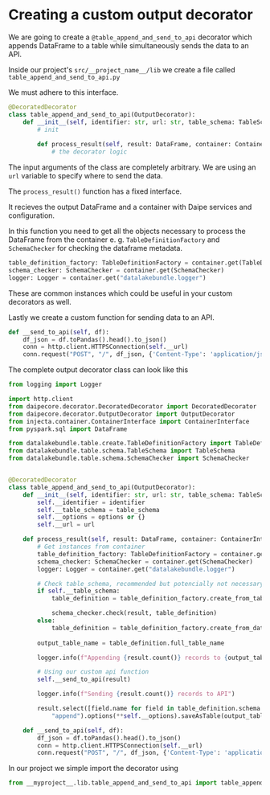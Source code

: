 # Creating a custom output decorator

We are going to create a `@table_append_and_send_to_api` decorator which appends DataFrame to a table while simultaneously sends the data to an API.

Inside our project's `src/__project_name__/lib` we create a file called `table_append_and_send_to_api.py`

We must adhere to this interface. 

```python
@DecoratedDecorator
class table_append_and_send_to_api(OutputDecorator):
    def __init__(self, identifier: str, url: str, table_schema: TableSchema = None, options: dict = None):
        # init
        
        def process_result(self, result: DataFrame, container: ContainerInterface):
            # the decorator logic
```

The input arguments of the class are completely arbitrary. We are using an `url` variable to specify where to send the data.

The `process_result()` function has a fixed interface.

It recieves the output DataFrame and a container with Daipe services and configuration.

In this function you need to get all the objects necessary to process the DataFrame from the container e. g. `TableDefinitionFactory` and `SchemaChecker` for checking the dataframe metadata.

```python
table_definition_factory: TableDefinitionFactory = container.get(TableDefinitionFactory)
schema_checker: SchemaChecker = container.get(SchemaChecker)
logger: Logger = container.get("datalakebundle.logger")
```
These are common instances which could be useful in your custom decorators as well.

Lastly we create a custom function for sending data to an API.

```python
def __send_to_api(self, df):
    df_json = df.toPandas().head().to_json()
    conn = http.client.HTTPSConnection(self.__url)
    conn.request("POST", "/", df_json, {'Content-Type': 'application/json'})
```

The complete output decorator class can look like this

```python
from logging import Logger

import http.client
from daipecore.decorator.DecoratedDecorator import DecoratedDecorator
from daipecore.decorator.OutputDecorator import OutputDecorator
from injecta.container.ContainerInterface import ContainerInterface
from pyspark.sql import DataFrame

from datalakebundle.table.create.TableDefinitionFactory import TableDefinitionFactory
from datalakebundle.table.schema.TableSchema import TableSchema
from datalakebundle.table.schema.SchemaChecker import SchemaChecker


@DecoratedDecorator
class table_append_and_send_to_api(OutputDecorator):
    def __init__(self, identifier: str, url: str, table_schema: TableSchema = None, options: dict = None):
        self.__identifier = identifier
        self.__table_schema = table_schema
        self.__options = options or {}
        self.__url = url

    def process_result(self, result: DataFrame, container: ContainerInterface):
        # Get instances from container
        table_definition_factory: TableDefinitionFactory = container.get(TableDefinitionFactory)
        schema_checker: SchemaChecker = container.get(SchemaChecker)
        logger: Logger = container.get("datalakebundle.logger")

        # Check table_schema, recommended but potencially not necessary
        if self.__table_schema:
            table_definition = table_definition_factory.create_from_table_schema(self.__identifier, self.__table_schema)

            schema_checker.check(result, table_definition)
        else:
            table_definition = table_definition_factory.create_from_dataframe(self.__identifier, result,
                                                                              self.__class__.__name__)
        output_table_name = table_definition.full_table_name

        logger.info(f"Appending {result.count()} records to {output_table_name}")

        # Using our custom api function
        self.__send_to_api(result)

        logger.info(f"Sending {result.count()} records to API")

        result.select([field.name for field in table_definition.schema.fields]).write.format("delta").mode(
            "append").options(**self.__options).saveAsTable(output_table_name)

    def __send_to_api(self, df):
        df_json = df.toPandas().head().to_json()
        conn = http.client.HTTPSConnection(self.__url)
        conn.request("POST", "/", df_json, {'Content-Type': 'application/json'})
```

In our project we simple import the decorator using

```python
from __myproject__.lib.table_append_and_send_to_api import table_append_and_send_to_api
```

